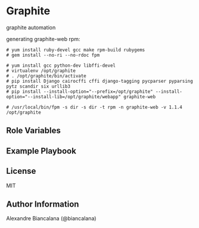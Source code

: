 Graphite
=================

graphite automation


generating graphite-web rpm:

```
# yum install ruby-devel gcc make rpm-build rubygems
# gem install --no-ri --no-rdoc fpm

# yum install gcc python-dev libffi-devel
# virtualenv /opt/graphite
# . /opt/graphite/bin/activate
# pip install Django cairocffi cffi django-tagging pycparser pyparsing pytz scandir six urllib3
# pip install --install-option="--prefix=/opt/graphite" --install-option="--install-lib=/opt/graphite/webapp" graphite-web

# /usr/local/bin/fpm -s dir -s dir -t rpm -n graphite-web -v 1.1.4 /opt/graphite

```


Role Variables
--------------



Example Playbook
----------------


License
-------

MIT

Author Information
------------------

Alexandre Biancalana (@biancalana)
